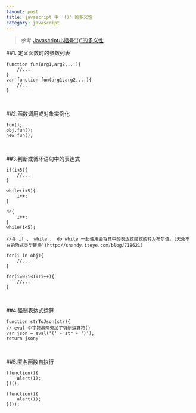 ```yaml
---
layout: post
title: javascript 中 '()' 的多义性
category: javascript 
---
```


>参考 [Javascript小括号“()”的多义性](http://snandy.iteye.com/blog/900566)

##1. 定义函数时的参数列表

    function fun(arg1,arg2,...){
        //...
    }
    var function fun(arg1,arg2,...){
        //...
    }

&nbsp;

##2.函数调用或对象实例化

    fun();
    obj.fun();
    new fun();

&nbsp;

##3.判断或循环语句中的表达式

    if(i<5){
        //...
    }
    
    while(i<5){
        i++;
    }
    
    do{
        i++;
    }
    while(i<5);
    
    //与 if 、 while 、 do while 一起使用会将其中的表达式隐式的转为布尔值。[无处不在的隐式类型转换](http://snandy.iteye.com/blog/718621)
    
    for(i in obj){
        //...
    }
    
    for(i=0;i<10:i++){
        //...
    }

&nbsp;

##4.强制表达式运算

    function strToJson(str){
    // eval 中字符串两旁加了强制运算符()
    var json = eval('(' + str + ')');
    return json;

&nbsp;

##5.匿名函数自执行

    (function(){
        alert(1);
    })();
    
    (function(){
        alert(1);
    }());
